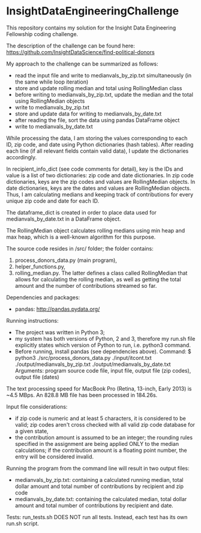 # InsightDataEngineeringChallenge
This repository contains my solution for the Insight Data Engineering Fellowship coding challenge.

The description of the challenge can be found here:
https://github.com/InsightDataScience/find-political-donors

My approach to the challenge can be summarized as follows:
- read the input file and write to medianvals_by_zip.txt simultaneously (in the same while loop iteration)
- store and update rolling median and total using RollingMedian class
- before writing to medianvals_by_zip.txt, update the median and the total using RollingMedian objects
- write to medianvals_by_zip.txt
- store and update data for writing to medianvals_by_date.txt
- after reading the file, sort the data using pandas DataFrame object
- write to medianvals_by_date.txt

While processing the data, I am storing the values corresponding to each ID, zip code, and date using Python dictionaries (hash tables). After reading each line (if all relevant fields contain valid data), I update the dictionaries accordingly.

In recipient_info_dict (see code comments for detail), key is the IDs and value is a list of two dictionaries: zip code and date dictionaries.
In zip code dictionaries, keys are the zip codes and values are RollingMedian objects.
In date dictionaries, keys are the dates and values are RollingMedian objects.
Thus, I am calculating medians and keeping track of contributions for every unique zip code and date for each ID.

The dataframe_dict is created in order to place data used for medianvals_by_date.txt in a DataFrame object.

The RollingMedian object calculates rolling medians using min heap and max heap, which is a well-known algorithm for this purpose.

The source code resides in /src/ folder; the folder contains:
1) process_donors_data.py (main program),
2) helper_functions.py,
3) rolling_median.py.
The latter defines a class called RollingMedian that allows for calculating the rolling median, as well as getting the total amount and the number of contributions streamed so far.

Dependencies and packages:
- pandas: http://pandas.pydata.org/

Running instructions:
- The project was written in Python 3;
- my system has both versions of Python, 2 and 3, therefore my run.sh file explicitly states which version of Python to run, i.e. python3 command.
- Before running, install pandas (see dependencies above).
Command:
$ python3 ./src/process_donors_data.py ./input/itcont.txt ./output/medianvals_by_zip.txt ./output/medianvals_by_date.txt
Arguments: program source code file, input file, output file (zip codes), output file (dates)

The text processing speed for MacBook Pro (Retina, 13-inch, Early 2013) is ~4.5 MBps.
An 828.8 MB file has been processed in 184.26s.

Input file considerations:
- if zip code is numeric and at least 5 characters, it is considered to be valid; zip codes aren't cross checked with all valid zip code database for a given state,
- the contribution amount is assumed to be an integer; the rounding rules specified in the assignment are being applied ONLY to the median calculations; if the contribution amount is a floating point number, the entry will be considered invalid.

Running the program from the command line will result in two output files:
- medianvals_by_zip.txt: containing a calculated running median, total dollar amount and total number of contributions by recipient and zip code
- medianvals_by_date.txt: containing the calculated median, total dollar amount and total number of contributions by recipient and date.

Tests:
run_tests.sh DOES NOT run all tests. Instead, each test has its own run.sh script.
